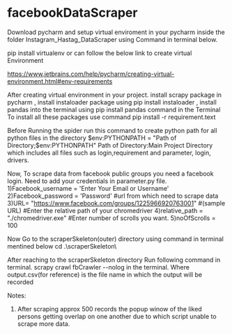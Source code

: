 # facebookDataScraper

Download pycharm and setup virtual enviroment in your pycharm inside the folder Instagram_Hastag_DataScraper using Command in terminal below.

pip install virtualenv or can follow the below link to create virtual Environment

https://www.jetbrains.com/help/pycharm/creating-virtual-environment.html#env-requirements

After creating virtual environment in your project. install scrapy package in pycharm , install instaloader package using pip install instaloader , install pandas into the terminal using pip install pandas command in the Terminal To install all these packages use command pip install -r requirement.text

Before Running the spider run this command to create python path for all python files in the directory $env:PYTHONPATH = "Path of Directory;$env:PYTHONPATH" Path of Directory:Main Project Directory which includes all files such as login,requirement and parameter, login, drivers.

Now,
To scrape data from facebook public groups you need a facebook login. Need to add your credentials in parameter.py file.
1)Facebook_username = 'Enter Your Email or Username'
2)Facebook_password = 'Password'
#url from which need to scrape data
3)URL= "https://www.facebook.com/groups/1225966920763001" #(sample URL)
#Enter the relative path of your chromedriver
4)relative_path = "./chromedriver.exe"
#Enter number of scrolls you want.
5)noOfScrolls = 100 

 Now Go to the scraperSkeleton(outer) directory using command in terminal mentined below cd .\scraperSkeleton\

After reaching to the scraperSkeleton directory Run following command in terminal. scrapy crawl fbCrawler --nolog in the terminal. Where output.csv(for reference) is the file name in which the output will be recorded

Notes:
1) After scraping approx 500 records the popup winow of the liked persons getting overlap on one another due to which script unable to scrape more data.
